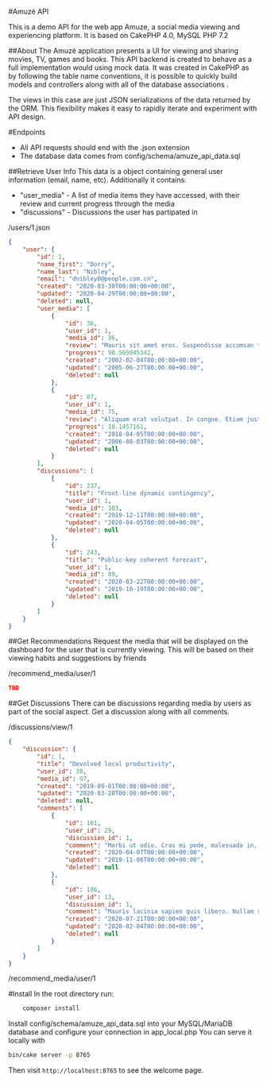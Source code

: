 #Amuzé API

This is a demo API for the web app Amuze, a social media viewing and experiencing platform.
It is based on CakePHP 4.0, MySQL PHP 7.2

##About
The Amuzé application presents a UI for viewing and sharing movies, TV, games and books. This API backend is created to
behave as a full implementation would using mock data. It was created in CakePHP as by following the table name conventions,
it is possible to quickly build models and controllers along with all of the database associations .

The views in this case are just JSON serializations of the data returned by the ORM. This flexibility makes it easy to
rapidly iterate and experiment with API design.

#Endpoints
- All API requests should end with the .json extension
- The database data comes from config/schema/amuze_api_data.sql

##Retrieve User Info
This data is a object containing general user information (email, name, etc). Additionally it contains:
- "user_media" - A list of media items they have accessed, with their review and current progress through the media
- "discussions" - Discussions the user has partipated in

/users/1.json

```json
{
    "user": {
        "id": 1,
        "name_first": "Dorry",
        "name_last": "Nibley",
        "email": "dnibley0@people.com.cn",
        "created": "2020-03-30T00:00:00+00:00",
        "updated": "2020-04-29T00:00:00+00:00",
        "deleted": null,
        "user_media": [
            {
                "id": 36,
                "user_id": 1,
                "media_id": 36,
                "review": "Mauris sit amet eros. Suspendisse accumsan tortor quis turpis.",
                "progress": 90.505045342,
                "created": "2002-02-04T00:00:00+00:00",
                "updated": "2005-06-27T00:00:00+00:00",
                "deleted": null
            },
            {
                "id": 87,
                "user_id": 1,
                "media_id": 75,
                "review": "Aliquam erat volutpat. In congue. Etiam justo. Etiam pretium iaculis justo. In hac habitasse platea dictumst.",
                "progress": 10.1457161,
                "created": "2018-04-05T00:00:00+00:00",
                "updated": "2006-08-03T00:00:00+00:00",
                "deleted": null
            }
        ],
        "discussions": [
            {
                "id": 237,
                "title": "Front-line dynamic contingency",
                "user_id": 1,
                "media_id": 103,
                "created": "2019-12-11T00:00:00+00:00",
                "updated": "2020-04-05T00:00:00+00:00",
                "deleted": null
            },
            {
                "id": 243,
                "title": "Public-key coherent forecast",
                "user_id": 1,
                "media_id": 89,
                "created": "2020-03-22T00:00:00+00:00",
                "updated": "2019-10-19T00:00:00+00:00",
                "deleted": null
            }
        ]
    }
}

```
##Get Recommendations
Request the media that will be displayed on the dashboard for the user that is currently viewing. This will be based
on their viewing habits and suggestions by friends

/recommend_media/user/1
```json
TBD
```

##Get Discussions
There can be discussions regarding media by users as part of the social aspect.
Get a discussion along with all comments.

/discussions/view/1

```json
{
    "discussion": {
        "id": 1,
        "title": "Devolved local productivity",
        "user_id": 38,
        "media_id": 97,
        "created": "2019-09-01T00:00:00+00:00",
        "updated": "2020-03-28T00:00:00+00:00",
        "deleted": null,
        "comments": [
            {
                "id": 161,
                "user_id": 29,
                "discussion_id": 1,
                "comment": "Morbi ut odio. Cras mi pede, malesuada in, imperdiet et, commodo vulputate, justo. In blandit ultrices enim. Lorem ipsum dolor sit amet, consectetuer adipiscing elit.",
                "created": "2020-04-07T00:00:00+00:00",
                "updated": "2019-11-06T00:00:00+00:00",
                "deleted": null
            },
            {
                "id": 186,
                "user_id": 13,
                "discussion_id": 1,
                "comment": "Mauris lacinia sapien quis libero. Nullam sit amet turpis elementum ligula vehicula consequat. Morbi a ipsum. Integer a nibh. In quis justo.",
                "created": "2020-07-21T00:00:00+00:00",
                "updated": "2020-02-04T00:00:00+00:00",
                "deleted": null
            }
		]
    }
}

```

/recommend_media/user/1

#Install
In the root directory run:
```bash
    composer install
```
Install config/schema/amuze_api_data.sql into your MySQL/MariaDB database and configure your connection in app_local.php
You can serve it locally with

```bash
bin/cake server -p 8765
```

Then visit `http://localhost:8765` to see the welcome page.
